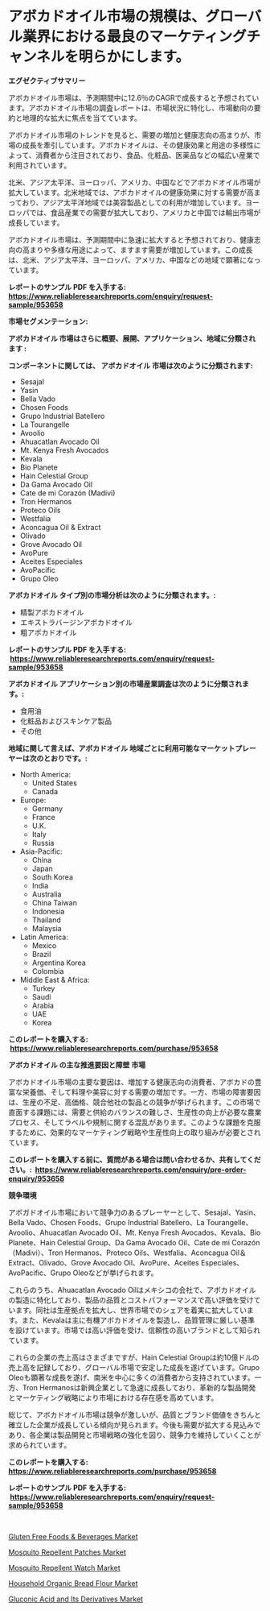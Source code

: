 <p><h1>アボカドオイル市場の規模は、グローバル業界における最良のマーケティングチャンネルを明らかにします。</h1></p><p><strong>エグゼクティブサマリー</strong></p>
<p><p>アボカドオイル市場は、予測期間中に12.6％のCAGRで成長すると予想されています。アボカドオイル市場の調査レポートは、市場状況に特化し、市場動向の要約と地理的な拡大に焦点を当てています。</p><p>アボカドオイル市場のトレンドを見ると、需要の増加と健康志向の高まりが、市場の成長を牽引しています。アボカドオイルは、その健康効果と用途の多様性によって、消費者から注目されており、食品、化粧品、医薬品などの幅広い産業で利用されています。</p><p>北米、アジア太平洋、ヨーロッパ、アメリカ、中国などでアボカドオイル市場が拡大しています。北米地域では、アボカドオイルの健康効果に対する需要が高まっており、アジア太平洋地域では美容製品としての利用が増加しています。ヨーロッパでは、食品産業での需要が拡大しており、アメリカと中国では輸出市場が成長しています。</p><p>アボカドオイル市場は、予測期間中に急速に拡大すると予想されており、健康志向の高まりや多様な用途によって、ますます需要が増加しています。この成長は、北米、アジア太平洋、ヨーロッパ、アメリカ、中国などの地域で顕著になっています。</p></p>
<p><strong>レポートのサンプル PDF を入手する: <a href="https://www.reliableresearchreports.com/enquiry/request-sample/953658">https://www.reliableresearchreports.com/enquiry/request-sample/953658</a></strong></p>
<p><strong>市場セグメンテーション:</strong></p>
<p><strong> アボカドオイル 市場はさらに概要、展開、アプリケーション、地域に分類されます :</strong></p>
<p><strong>コンポーネントに関しては、 アボカドオイル 市場は次のように分類されます: &nbsp;</strong></p>
<p><ul><li>Sesajal</li><li>Yasin</li><li>Bella Vado</li><li>Chosen Foods</li><li>Grupo Industrial Batellero</li><li>La Tourangelle</li><li>Avoolio</li><li>Ahuacatlan Avocado Oil</li><li>Mt. Kenya Fresh Avocados</li><li>Kevala</li><li>Bio Planete</li><li>Hain Celestial Group</li><li>Da Gama Avocado Oil</li><li>Cate de mi Corazón (Madivi)</li><li>Tron Hermanos</li><li>Proteco Oils</li><li>Westfalia</li><li>Aconcagua Oil & Extract</li><li>Olivado</li><li>Grove Avocado Oil</li><li>AvoPure</li><li>Aceites Especiales</li><li>AvoPacific</li><li>Grupo Oleo</li></ul></p>
<p><strong> アボカドオイル タイプ別の市場分析は次のように分類されます。:</strong></p>
<p><ul><li>精製アボカドオイル</li><li>エキストラバージンアボカドオイル</li><li>粗アボカドオイル</li></ul></p>
<p><strong>レポートのサンプル PDF を入手する: &nbsp;<a href="https://www.reliableresearchreports.com/enquiry/request-sample/953658">https://www.reliableresearchreports.com/enquiry/request-sample/953658</a></strong></p>
<p><strong> アボカドオイル アプリケーション別の市場産業調査は次のように分類されます。:</strong></p>
<p><ul><li>食用油</li><li>化粧品およびスキンケア製品</li><li>その他</li></ul></p>
<p><strong>地域に関して言えば、アボカドオイル 地域ごとに利用可能なマーケットプレーヤーは次のとおりです。:</strong></p>
<p><ul>
    <li>
        North America:
        <ul>
            <li>United States</li>
            <li>Canada</li>
        </ul>
    </li>
    <li>
        Europe:
        <ul>
            <li>Germany</li>
            <li>France</li>
            <li>U.K.</li>
            <li>Italy</li>
            <li>Russia</li>
        </ul>
    </li>
    <li>
        Asia-Pacific:
        <ul>
            <li>China</li>
            <li>Japan</li>
            <li>South Korea</li>
            <li>India</li>
            <li>Australia</li>
            <li>China Taiwan</li>
            <li>Indonesia</li>
            <li>Thailand</li>
            <li>Malaysia</li>
        </ul>
    </li>
    <li>
        Latin America:
        <ul>
            <li>Mexico</li>
            <li>Brazil</li>
            <li>Argentina Korea</li>
            <li>Colombia</li>
        </ul>
    </li>
    <li>
        Middle East & Africa:
        <ul>
            <li>Turkey</li>
            <li>Saudi</li>
            <li>Arabia</li>
            <li>UAE</li>
            <li>Korea</li>
        </ul>
    </li>
    </ul></p>
<p><strong>このレポートを購入する: &nbsp;<a href="https://www.reliableresearchreports.com/purchase/953658">https://www.reliableresearchreports.com/purchase/953658</a></strong></p>
<p><strong>アボカドオイル の主な推進要因と障壁 市場</strong></p>
<p><p>アボカドオイル市場の主要な要因は、増加する健康志向の消費者、アボカドの豊富な栄養価、そして料理や美容に対する需要の増加です。一方、市場の障害要因は、生産の不足、高価格、競合他社の製品との競争が挙げられます。この市場で直面する課題には、需要と供給のバランスの難しさ、生産性の向上が必要な農業プロセス、そしてラベルや規制に関する混乱があります。このような課題を克服するために、効果的なマーケティング戦略や生産性向上の取り組みが必要とされています。</p></p>
<p><strong>このレポートを購入する前に、質問がある場合は問い合わせるか、共有してください。:&nbsp; <a href="https://www.reliableresearchreports.com/enquiry/pre-order-enquiry/953658">https://www.reliableresearchreports.com/enquiry/pre-order-enquiry/953658</a></strong></p>
<p><strong>競争環境</strong></p>
<p><p>アボガドオイル市場において競争力のあるプレーヤーとして、Sesajal、Yasin、Bella Vado、Chosen Foods、Grupo Industrial Batellero、La Tourangelle、Avoolio、Ahuacatlan Avocado Oil、Mt. Kenya Fresh Avocados、Kevala、Bio Planete、Hain Celestial Group、Da Gama Avocado Oil、Cate de mi Corazón（Madivi）、Tron Hermanos、Proteco Oils、Westfalia、Aconcagua Oil＆Extract、Olivado、Grove Avocado Oil、AvoPure、Aceites Especiales、AvoPacific、Grupo Oleoなどが挙げられます。</p><p>これらのうち、Ahuacatlan Avocado Oilはメキシコの会社で、アボカドオイルの製造に特化しており、製品の品質とコストパフォーマンスで高い評価を受けています。同社は生産拠点を拡大し、世界市場でのシェアを着実に拡大しています。また、Kevalaは主に有機アボカドオイルを製造し、品質管理に厳しい基準を設けています。市場では高い評価を受け、信頼性の高いブランドとして知られています。</p><p>これらの企業の売上高はさまざまですが、Hain Celestial Groupは約10億ドルの売上高を記録しており、グローバル市場で安定した成長を遂げています。Grupo Oleoも顕著な成長を遂げ、南米を中心に多くの消費者から支持されています。一方、Tron Hermanosは新興企業として急速に成長しており、革新的な製品開発とマーケティング戦略により市場における存在感を高めています。</p><p>総じて、アボカドオイル市場は競争が激しいが、品質とブランド価値をきちんと確立した企業が成長している傾向が見られます。今後も需要が拡大する見込みであり、各企業は製品開発と市場戦略の強化を図り、競争力を維持していくことが求められています。</p></p>
<p><strong>このレポートを購入する: &nbsp; <a href="https://www.reliableresearchreports.com/purchase/953658">https://www.reliableresearchreports.com/purchase/953658</a></strong></p>
<p><strong>レポートのサンプル PDF を入手する: &nbsp;<a href="https://www.reliableresearchreports.com/enquiry/request-sample/953658">https://www.reliableresearchreports.com/enquiry/request-sample/953658</a></strong><strong></strong></p>
<p>&nbsp;</p>
<p><p><a href="https://skillful-vermicelli-b89.notion.site/Gluten-Free-Foods-Beverages-Market-Size-Reflecting-a-Forecast-Till-2031-Market-By-Type-By-Applic-55e280674ad6476485de30eaef447252">Gluten Free Foods & Beverages Market</a></p><p><a href="https://view.publitas.com/reportprime-1/mosquito-repellent-patches-market-analysis-examines-its-scope-on-growth-opportunities-and-forecasted-trends-spanning-from-2024-to-2031/">Mosquito Repellent Patches Market</a></p><p><a href="https://view.publitas.com/reportprime-1/mosquito-repellent-watch-market-research-report-provides-thorough-industry-overview-which-offers-an-in-depth-analysis-of-product-trends-and-new-market-divisions/">Mosquito Repellent Watch Market</a></p><p><a href="https://github.com/Angelnienowdseej3e45z3p8c/Market-Research-Report-List-1/blob/main/household-organic-bread-flour-market.md">Household Organic Bread Flour Market</a></p><p><a href="https://eight-handstand-8fb.notion.site/Gluconic-Acid-and-Its-Derivatives-Market-Size-Share-Trends-Analysis-Report-By-Material-By-Type--1867a26605614afc929fe4799f40d870">Gluconic Acid and Its Derivatives Market</a></p></p>